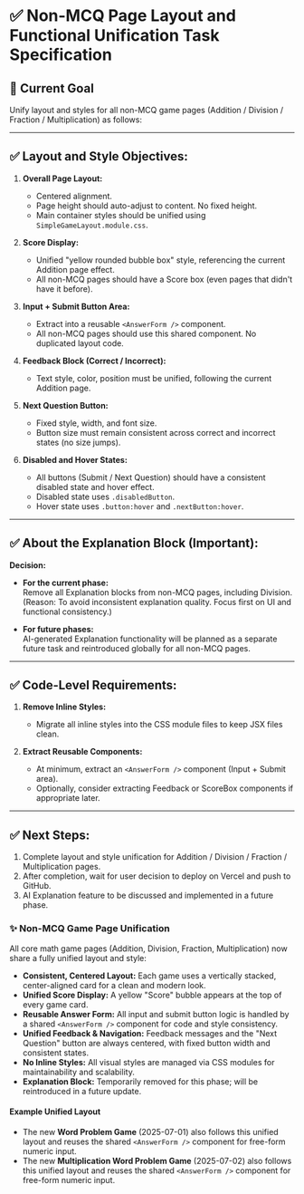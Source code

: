 # ✅ Non-MCQ Page Layout and Functional Unification Task Specification

## 🎯 Current Goal

Unify layout and styles for all non-MCQ game pages (Addition / Division / Fraction / Multiplication) as follows:

---

## ✅ Layout and Style Objectives:

1. **Overall Page Layout:**
   - Centered alignment.
   - Page height should auto-adjust to content. No fixed height.
   - Main container styles should be unified using `SimpleGameLayout.module.css`.

2. **Score Display:**
   - Unified "yellow rounded bubble box" style, referencing the current Addition page effect.
   - All non-MCQ pages should have a Score box (even pages that didn't have it before).

3. **Input + Submit Button Area:**
   - Extract into a reusable `<AnswerForm />` component.
   - All non-MCQ pages should use this shared component. No duplicated layout code.

4. **Feedback Block (Correct / Incorrect):**
   - Text style, color, position must be unified, following the current Addition page.

5. **Next Question Button:**
   - Fixed style, width, and font size.
   - Button size must remain consistent across correct and incorrect states (no size jumps).

6. **Disabled and Hover States:**
   - All buttons (Submit / Next Question) should have a consistent disabled state and hover effect.
   - Disabled state uses `.disabledButton`.
   - Hover state uses `.button:hover` and `.nextButton:hover`.

---

## ✅ About the Explanation Block (Important):

**Decision:**

- **For the current phase:**  
Remove all Explanation blocks from non-MCQ pages, including Division.  
(Reason: To avoid inconsistent explanation quality. Focus first on UI and functional consistency.)

- **For future phases:**  
AI-generated Explanation functionality will be planned as a separate future task and reintroduced globally for all non-MCQ pages.

---

## ✅ Code-Level Requirements:

1. **Remove Inline Styles:**
   - Migrate all inline styles into the CSS module files to keep JSX files clean.

2. **Extract Reusable Components:**
   - At minimum, extract an `<AnswerForm />` component (Input + Submit area).
   - Optionally, consider extracting Feedback or ScoreBox components if appropriate later.

---

## ✅ Next Steps:

1. Complete layout and style unification for Addition / Division / Fraction / Multiplication pages.
2. After completion, wait for user decision to deploy on Vercel and push to GitHub.
3. AI Explanation feature to be discussed and implemented in a future phase.

### ✨ Non-MCQ Game Page Unification

All core math game pages (Addition, Division, Fraction, Multiplication) now share a fully unified layout and style:

- **Consistent, Centered Layout:** Each game uses a vertically stacked, center-aligned card for a clean and modern look.
- **Unified Score Display:** A yellow "Score" bubble appears at the top of every game card.
- **Reusable Answer Form:** All input and submit button logic is handled by a shared `<AnswerForm />` component for code and style consistency.
- **Unified Feedback & Navigation:** Feedback messages and the "Next Question" button are always centered, with fixed button width and consistent states.
- **No Inline Styles:** All visual styles are managed via CSS modules for maintainability and scalability.
- **Explanation Block:** Temporarily removed for this phase; will be reintroduced in a future update.

#### Example Unified Layout

- The new **Word Problem Game** (2025-07-01) also follows this unified layout and reuses the shared `<AnswerForm />` component for free-form numeric input.
- The new **Multiplication Word Problem Game** (2025-07-02) also follows this unified layout and reuses the shared `<AnswerForm />` component for free-form numeric input.

